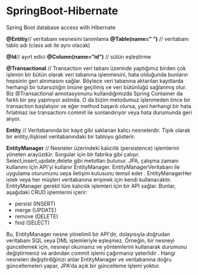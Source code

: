 # SpringBoot-Hibernate
Spring Boot database access with Hibernate


**@Entitiy**// veritabanı nesnesini tanımlama
**@Table(name=” ”)** // veritabanı tablo adı (class adı ile aynı olacak)

**@Id**// ayırt edici
**@Column(name=”id”)** // sütün eşleştirme 

**@Transactional** // Transaction veri tabanı üzerinde yaptığımız birden çok işlemin bir bütün olarak veri tabanına işlenmesini, hata olduğunda bunların hepsinin geri alınmasını sağlar. Böylece veri tabanına aktarılan kayıtlarda herhangi bir tutarsızlığın önüne geçilmiş ve veri bütünlüğü sağlanmış olur. Biz @Transactional annotasyonunu kullandığımızda Spring Container da farklı bir şey yapmıyor aslında. O da bizim metodumuz işlenmeden önce bir transaction başlatıyor ve eğer method başarılı olursa, yani herhangi bir hata fırlatmaz ise transactionı commit ile sonlandırıyor veya hata durumunda geri alıyor.

**Entity** // Veritabanında bir kayıt gibi saklanan kalıcı nesnelerdir. Tipik olarak bir entity;ilişkisel veritabanındaki bir tabloyu gösterir. 

**EntityManager** // Nesneler üzerindeki kalıcılık (persistence) işlemlerini yöneten arayüzdür. Sorgular için bir fabrika gibi çalışır. Select,insert,update,delete gibi metotları bulunur.
JPA, çalışma zamanı kullanımı için API'yi kullanır EntityManager. EntityManagerVeritabanı ile uygulama oturumunu veya iletişim kutusunu temsil eder . EntityManagerHer istek veya her müşteri veritabanına erişmek için kendi kullanacaktır. EntityManager gerekli tüm kalıcılık işlemleri için bir API sağlar. Bunlar, aşağıdaki CRUD işlemlerini içerir:
- persist (INSERT)
- merge (UPDATE)
- remove (DELETE)
- find (SELECT)
  
Bu, EntityManager nesne yönelimli bir API'dir, dolayısıyla doğrudan veritabanı SQL veya DML işlemleriyle eşleşmez. Örneğin, bir nesneyi güncellemek için, nesneyi okumanız ve yöntemlerini kullanarak durumunu değiştirmeniz ve ardından commit işlemi çağırmanız yeterlidir . Hangi nesneleri değiştirdiğinizi anlar EntityManager ve veritabanına doğru güncellemeleri yapar, JPA'da açık bir güncelleme işlemi yoktur.
